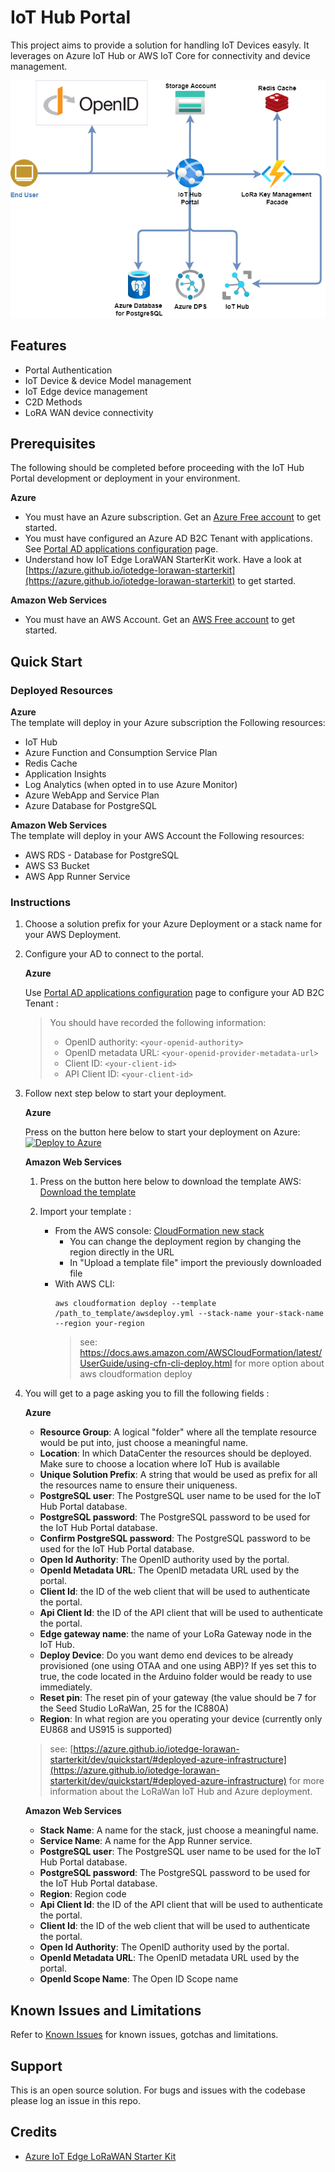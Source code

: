# IoT Hub Portal

This project aims to provide a solution for handling IoT Devices easyly.
It leverages on Azure IoT Hub or AWS IoT Core for connectivity and device management.

![IoT Hub Portal Architecture](images/architecture.png)

## Features

* Portal Authentication
* IoT Device & device Model management
* IoT Edge device management
* C2D Methods
* LoRA WAN device connectivity

## Prerequisites

The following should be completed before proceeding with the IoT Hub Portal development or deployment in your environment.

**Azure**
* You must have an Azure subscription. Get an [Azure Free account](https://azure.microsoft.com/en-us/offers/ms-azr-0044p/) to get started.
* You must have configured an Azure AD B2C Tenant with applications. See [Portal AD applications configuration](https://cgi-fr.github.io/IoT-Hub-Portal/stable/b2c-applications) page.
* Understand how IoT Edge LoraWAN StarterKit work. Have a look at [https://azure.github.io/iotedge-lorawan-starterkit](https://azure.github.io/iotedge-lorawan-starterkit) to get started.

**Amazon Web Services**
* You must have an AWS Account. Get an [AWS Free account](https://portal.aws.amazon.com/billing/signup#/start/email) to get started.

## Quick Start

### Deployed Resources

**Azure**  
The template will deploy in your Azure subscription the Following resources:  

* IoT Hub
* Azure Function and Consumption Service Plan
* Redis Cache
* Application Insights
* Log Analytics (when opted in to use Azure Monitor)
* Azure WebApp and Service Plan
* Azure Database for PostgreSQL

**Amazon Web Services**  
The template will deploy in your AWS Account the Following resources:  

* AWS RDS - Database for PostgreSQL
* AWS S3 Bucket
* AWS App Runner Service

### Instructions

1. Choose a solution prefix for your Azure Deployment or a stack name for your AWS Deployment.

1. Configure your AD to connect to the portal.  

    **Azure**

    Use [Portal AD applications configuration](https://cgi-fr.github.io/IoT-Hub-Portal/stable/b2c-applications) page to configure your AD B2C Tenant :
    > You should have recorded the following information:
    > * OpenID authority: `<your-openid-authority>`
    > * OpenID metadata URL: `<your-openid-provider-metadata-url>`
    > * Client ID: `<your-client-id>`
    > * API Client ID: `<your-client-id>`

1. Follow next step below to start your deployment.

    **Azure**

    Press on the button here below to start your deployment on Azure:  
    [![Deploy to Azure](https://aka.ms/deploytoazurebutton)](https://portal.azure.com/#create/Microsoft.Template/uri/https%3A%2F%2Fraw.githubusercontent.com%2FCGI-FR%2FIoT-Hub-Portal%2Farm%2Fmain%2Ftemplates%2Fazuredeploy.json/uiFormDefinitionUri/https%3A%2F%2Fraw.githubusercontent.com%2FCGI-FR%2FIoT-Hub-Portal%2Farm%2Fmain%2Ftemplates%2FazuredeployUI.json)

    **Amazon Web Services**  

    1. Press on the button here below to download the template AWS:  
    [Download the template](https://github.com/CGI-FR/IoT-Hub-Portal/blob/1940-cloudformation-script-creation/templates/aws/awsdeploy.yml)

    1. Import your template :
       * From the AWS console: [CloudFormation new stack](https://eu-west-1.console.aws.amazon.com/cloudformation/home?region=eu-west-1#/stacks/create)  
            * You can change the deployment region by changing the region directly in the URL
            * In "Upload a template file" import the previously downloaded file
       * With AWS CLI:
            ```
            aws cloudformation deploy --template /path_to_template/awsdeploy.yml --stack-name your-stack-name --region your-region
            ```
            > see: https://docs.aws.amazon.com/AWSCloudFormation/latest/UserGuide/using-cfn-cli-deploy.html for more option about aws cloudformation deploy

1. You will get to a page asking you to fill the following fields :

    **Azure**
    * **Resource Group**: A logical "folder" where all the template resource would be put into, just choose a meaningful name.
    * **Location**: In which DataCenter the resources should be deployed. Make sure to choose a location where IoT Hub is available
    * **Unique Solution Prefix**: A string that would be used as prefix for all the resources name to ensure their uniqueness.
    * **PostgreSQL user**: The PostgreSQL user name to be used for the IoT Hub Portal database.
    * **PostgreSQL password**: The PostgreSQL password to be used for the IoT Hub Portal database.
    * **Confirm PostgreSQL password**: The PostgreSQL password to be used for the IoT Hub Portal database.
    * **Open Id Authority**: The OpenID authority used by the portal.
    * **OpenId Metadata URL**: The OpenID metadata URL used by the portal.
    * **Client Id**: the ID of the web client that will be used to authenticate the portal.
    * **Api Client Id**: the ID of the API client that will be used to authenticate the portal.
    * **Edge gateway name**: the name of your LoRa Gateway node in the IoT Hub.
    * **Deploy Device**: Do you want demo end devices to be already provisioned (one using OTAA and one using ABP)? If yes set this to true, the code located in the Arduino folder would be ready to use immediately.
    * **Reset pin**:  The reset pin of your gateway (the value should be 7 for the Seed Studio LoRaWan, 25 for the IC880A)
    * **Region**:  In what region are you operating your device (currently only EU868 and US915 is supported)

    > see: [https://azure.github.io/iotedge-lorawan-starterkit/dev/quickstart/#deployed-azure-infrastructure](https://azure.github.io/iotedge-lorawan-starterkit/dev/quickstart/#deployed-azure-infrastructure) for more information about the LoRaWan IoT Hub and Azure deployment.

    **Amazon Web Services**
    * **Stack Name**: A name for the stack, just choose a meaningful name.
    * **Service Name**: A name for the App Runner service.
    * **PostgreSQL user**: The PostgreSQL user name to be used for the IoT Hub Portal database.
    * **PostgreSQL password**: The PostgreSQL password to be used for the IoT Hub Portal database.
    * **Region**: Region code
    * **Api Client Id**: the ID of the API client that will be used to authenticate the portal.
    * **Client Id**: the ID of the web client that will be used to authenticate the portal.
    * **Open Id Authority**: The OpenID authority used by the portal.
    * **OpenId Metadata URL**: The OpenID metadata URL used by the portal.
    * **OpenId Scope Name**: The Open ID Scope name

## Known Issues and Limitations

Refer to [Known Issues](knownissues) for known issues, gotchas and limitations.

## Support

This is an open source solution.
For bugs and issues with the codebase please log an issue in this repo.

## Credits

* [Azure IoT Edge LoRaWAN Starter Kit](https://github.com/Azure/iotedge-lorawan-starterkit)
